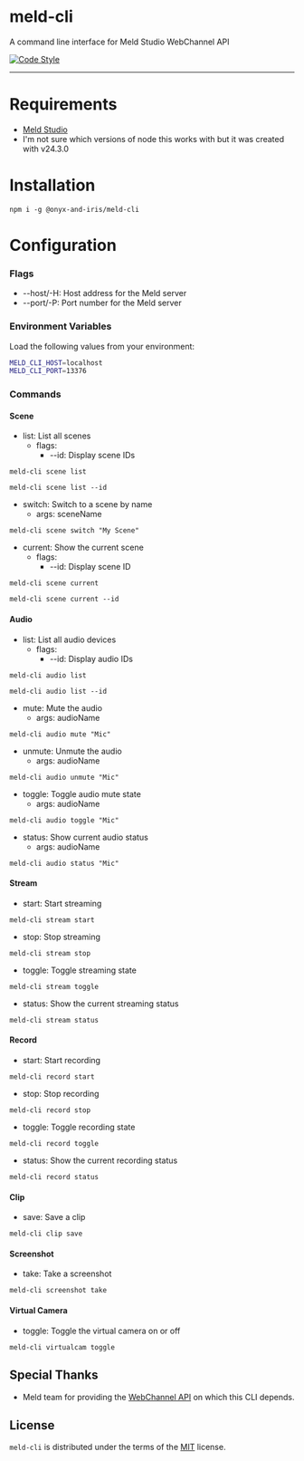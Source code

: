 # meld-cli

A command line interface for Meld Studio WebChannel API

[![Code Style](https://img.shields.io/badge/code_style-standard-violet.svg)](https://github.com/standard/standard)

---

# Requirements

-   [Meld Studio](https://meldstudio.co/)
-   I'm not sure which versions of node this works with but it was created with v24.3.0

# Installation

```console
npm i -g @onyx-and-iris/meld-cli
```

# Configuration

### Flags

-   --host/-H: Host address for the Meld server
-   --port/-P: Port number for the Meld server

### Environment Variables

Load the following values from your environment:

```bash
MELD_CLI_HOST=localhost
MELD_CLI_PORT=13376
```

### Commands

#### Scene

-   list: List all scenes
    -   flags: 
        -   --id: Display scene IDs

```console
meld-cli scene list

meld-cli scene list --id
```

-   switch: Switch to a scene by name
    - args: sceneName

```console
meld-cli scene switch "My Scene"
```

-   current: Show the current scene
    -   flags: 
        -   --id: Display scene ID

```console
meld-cli scene current

meld-cli scene current --id
```

#### Audio

-   list: List all audio devices
    -   flags: 
        -   --id: Display audio IDs

```console
meld-cli audio list

meld-cli audio list --id
```

-   mute: Mute the audio
    - args: audioName

```console
meld-cli audio mute "Mic"
```

-   unmute: Unmute the audio
    - args: audioName

```console
meld-cli audio unmute "Mic"
```

-   toggle: Toggle audio mute state
    - args: audioName

```console
meld-cli audio toggle "Mic"
```

-   status: Show current audio status
    - args: audioName

```console
meld-cli audio status "Mic"
```

#### Stream

-   start: Start streaming

```console
meld-cli stream start
```

-   stop: Stop streaming

```console
meld-cli stream stop
```

-   toggle: Toggle streaming state

```console
meld-cli stream toggle
```

-   status: Show the current streaming status

```console
meld-cli stream status
```

#### Record

-   start: Start recording

```console
meld-cli record start
```

-   stop: Stop recording

```console
meld-cli record stop
```

-   toggle: Toggle recording state

```console
meld-cli record toggle
```

-   status: Show the current recording status

```console
meld-cli record status
```

#### Clip

-   save: Save a clip

```console
meld-cli clip save
```

#### Screenshot

-   take: Take a screenshot

```console
meld-cli screenshot take
```

#### Virtual Camera

-   toggle: Toggle the virtual camera on or off

```console
meld-cli virtualcam toggle
```

## Special Thanks

-   Meld team for providing the [WebChannel API](https://github.com/MeldStudio/streamdeck/blob/main/WebChannelAPI.md) on which this CLI depends.

## License

`meld-cli` is distributed under the terms of the [MIT](https://spdx.org/licenses/MIT.html) license.
